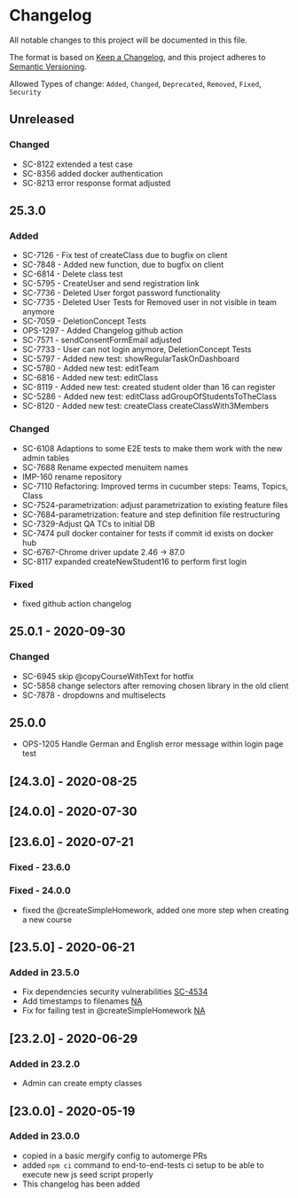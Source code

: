 # Changelog

All notable changes to this project will be documented in this file.

The format is based on [Keep a Changelog](https://keepachangelog.com/en/1.0.0/), and this project adheres to [Semantic Versioning](https://semver.org/spec/v2.0.0.html).

Allowed Types of change: `Added`, `Changed`, `Deprecated`, `Removed`, `Fixed`, `Security`

## Unreleased

### Changed

-   SC-8122 extended a test case
-   SC-8356 added docker authentication
-   SC-8213 error response format adjusted

## 25.3.0

### Added

-   SC-7126 - Fix test of createClass due to bugfix on client
-   SC-7848 - Added new function, due to bugfix on client
-   SC-6814 - Delete class test
-   SC-5795 - CreateUser and send registration link
-   SC-7736 - Deleted User forgot password functionality
-   SC-7735 - Deleted User Tests for Removed user in not visible in team anymore
-   SC-7059 - DeletionConcept Tests
-   OPS-1297 - Added Changelog github action
-   SC-7571 - sendConsentFormEmail adjusted
-   SC-7733 - User can not login anymore, DeletionConcept Tests
-   SC-5797 - Added new test: showRegularTaskOnDashboard
-   SC-5780 - Added new test: editTeam
-   SC-6816 - Added new test: editClass
-   SC-8119 - Added new test: created student older than 16 can register
-   SC-5286 - Added new test: editClass adGroupOfStudentsToTheClass
-   SC-8120 - Added new test: createClass createClassWith3Members

### Changed

-   SC-6108 Adaptions to some E2E tests to make them work with the new admin tables
-   SC-7688 Rename expected menuitem names
-   IMP-160 rename repository
-   SC-7110 Refactoring: Improved terms in cucumber steps: Teams, Topics, Class
-   SC-7524-parametrization: adjust parametrization to existing feature files
-   SC-7684-parametrization: feature and step definition file restructuring
-   SC-7329-Adjust QA TCs to initial DB
-   SC-7474 pull docker container for tests if commit id exists on docker hub
-   SC-6767-Chrome driver update 2.46 -> 87.0
-   SC-8117 expanded createNewStudent16 to perform first login

### Fixed

-   fixed github action changelog

## 25.0.1 - 2020-09-30

### Changed

-   SC-6945 skip @copyCourseWithText for hotfix
-   SC-5858 change selectors after removing chosen library in the old client
-   SC-7878 - dropdowns and multiselects

## 25.0.0

-   OPS-1205 Handle German and English error message within login page test

## [24.3.0] - 2020-08-25

## [24.0.0] - 2020-07-30

## [23.6.0] - 2020-07-21

### Fixed - 23.6.0

### Fixed - 24.0.0

-   fixed the @createSimpleHomework, added one more step when creating a new course

## [23.5.0] - 2020-06-21

### Added in 23.5.0

-   Fix dependencies security vulnerabilities [SC-4534](https://github.com/hpi-schul-cloud/end-to-end-tests/pull/78)
-   Add timestamps to filenames [NA](https://github.com/hpi-schul-cloud/end-to-end-tests/pull/75)
-   Fix for failing test in @createSimpleHomework [NA](https://github.com/hpi-schul-cloud/end-to-end-tests/pull/72)

## [23.2.0] - 2020-06-29

### Added in 23.2.0

-   Admin can create empty classes

## [23.0.0] - 2020-05-19

### Added in 23.0.0

-   copied in a basic mergify config to automerge PRs
-   added `npm ci` command to end-to-end-tests ci setup to be able to execute new js seed script properly
-   This changelog has been added
